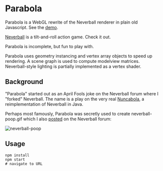 # Parabola

Parabola is a WebGL rewrite of the Neverball renderer in plain old Javascript. See the [demo](https://www.sirde.lv/parabola/).

[Neverball](https://neverball.org/) is a tilt-and-roll action game. Check it out.

Parabola is incomplete, but fun to play with.

Parabola uses geometry instancing and vertex array objects to speed up rendering. A scene graph is used to compute modelview matrices. Neverball-style lighting is partially implemented as a vertex shader.

## Background

"Parabola" started out as an April Fools joke on the Neverball forum where I "forked" Neverball. The name is a play on the very real [Nuncabola](http://uppgarn.com/nuncabola/), a reimplementation of Neverball in Java.

Perhaps most famously, Parabola was secretly used to create neverball-poop.gif which I also [posted](http://web.archive.org/web/20210811071354/http://neverforum.com/fmpbo/viewtopic.php?id=3130) on the Neverball forum:

![neverball-poop](https://user-images.githubusercontent.com/179160/231000126-a10cda78-f259-4125-818a-e04139f3a94d.gif)

## Usage

```
npm install
npm start
# navigate to URL
```
